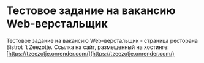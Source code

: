 # Тестовое задание на вакансию Web-верстальщик

Тестовое задание на вакансию Web-верстальщик - страница ресторана Bistrot 't Zeezotje.
Ссылка на сайт, размещенный на хостинге: [https://tzeezotje.onrender.com/](https://tzeezotje.onrender.com/)
